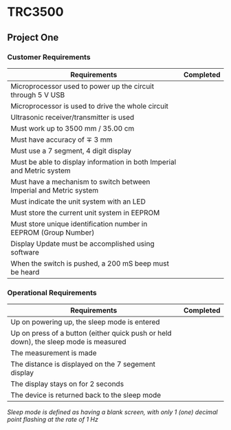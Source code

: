 # TRC3500 

## Project One

### Customer Requirements

| Requirements | Completed |
|--- | --- |
| Microprocessor used to power up the circuit through 5 V USB  | |
| Microprocessor is used to drive the whole circuit | |
| Ultrasonic receiver/transmitter is used | |
| Must work up to 3500 mm / 35.00 cm | | 
| Must have accuracy of ∓ 3 mm | |
| Must use a 7 segment, 4 digit display | |
| Must be able to display information in both Imperial and Metric system | |
| Must have a mechanism to switch between Imperial and Metric system | |
| Must indicate the unit system with an LED | |
| Must store the current unit system in EEPROM | |
| Must store unique identification number in EEPROM (Group Number)| |
| Display Update must be accomplished using software | |
| When the switch is pushed, a 200 mS beep must be heard| |


### Operational Requirements

| Requirements | Completed |
| --- | --- |
| Up on powering up, the sleep mode is entered | |
| Up on press of a button (either quick push or held down), the sleep mode is measured| |
| The measurement is made | |
| The distance is displayed on the 7 segement display | |
| The display stays on for 2 seconds| |
| The device is returned back to the sleep mode | |

*Sleep mode is defined as having a blank screen, with only 1 (one) decimal point flashing at the rate of 1 Hz*

